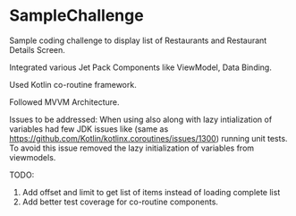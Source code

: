 # SampleChallenge

Sample coding challenge to display list of Restaurants and Restaurant Details Screen.

Integrated various Jet Pack Components like ViewModel, Data Binding.

Used Kotlin co-routine framework.

Followed MVVM Architecture.




Issues to be addressed:
When using also along with lazy intialization of variables had few JDK issues like (same as https://github.com/Kotlin/kotlinx.coroutines/issues/1300) running unit tests. To avoid this issue removed the lazy initialization of variables from viewmodels.

TODO:
1) Add offset and limit to get list of items instead of loading complete list
2) Add better test coverage for co-routine components.
